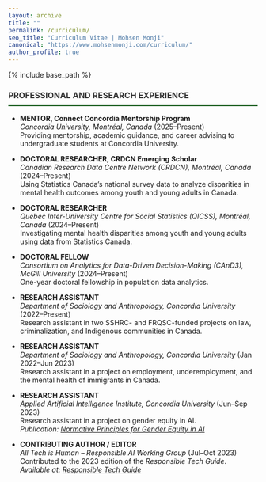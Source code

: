 ```yaml
---
layout: archive
title: ""
permalink: /curriculum/
seo_title: "Curriculum Vitae | Mohsen Monji"
canonical: "https://www.mohsenmonji.com/curriculum/"
author_profile: true
---
```


{% include base_path %}

<style>
  h3 {
    border-bottom: 2px solid #1B5E20;
    font-weight: bold;
    padding-bottom: 10px;
    color: #333;
  }
</style>

### <i class="fas fa-briefcase"></i> PROFESSIONAL AND RESEARCH EXPERIENCE

- **MENTOR, Connect Concordia Mentorship Program**  
  *Concordia University, Montréal, Canada* (2025–Present)  
  Providing mentorship, academic guidance, and career advising to undergraduate students at Concordia University.

- **DOCTORAL RESEARCHER, CRDCN Emerging Scholar**  
  *Canadian Research Data Centre Network (CRDCN), Montréal, Canada* (2024–Present)  
  Using Statistics Canada’s national survey data to analyze disparities in mental health outcomes among youth and young adults in Canada.

- **DOCTORAL RESEARCHER**  
  *Quebec Inter-University Centre for Social Statistics (QICSS), Montréal, Canada* (2024–Present)  
  Investigating mental health disparities among youth and young adults using data from Statistics Canada.

- **DOCTORAL FELLOW**  
  *Consortium on Analytics for Data-Driven Decision-Making (CAnD3), McGill University* (2024–Present)  
  One-year doctoral fellowship in population data analytics.

- **RESEARCH ASSISTANT**  
  *Department of Sociology and Anthropology, Concordia University* (2022–Present)  
  Research assistant in two SSHRC- and FRQSC-funded projects on law, criminalization, and Indigenous communities in Canada.

- **RESEARCH ASSISTANT**  
  *Department of Sociology and Anthropology, Concordia University* (Jan 2022–Jun 2023)  
  Research assistant in a project on employment, underemployment, and the mental health of immigrants in Canada.

- **RESEARCH ASSISTANT**  
  *Applied Artificial Intelligence Institute, Concordia University* (Jun–Sep 2023)  
  Research assistant in a project on gender equity in AI.  
  *Publication: [Normative Principles for Gender Equity in AI](https://affectingmachines.net/)*

- **CONTRIBUTING AUTHOR / EDITOR**  
  *All Tech is Human – Responsible AI Working Group* (Jul–Oct 2023)  
  Contributed to the 2023 edition of the *Responsible Tech Guide*.  
  *Available at: [Responsible Tech Guide](https://alltechishuman.org/responsible-tech-guide)*